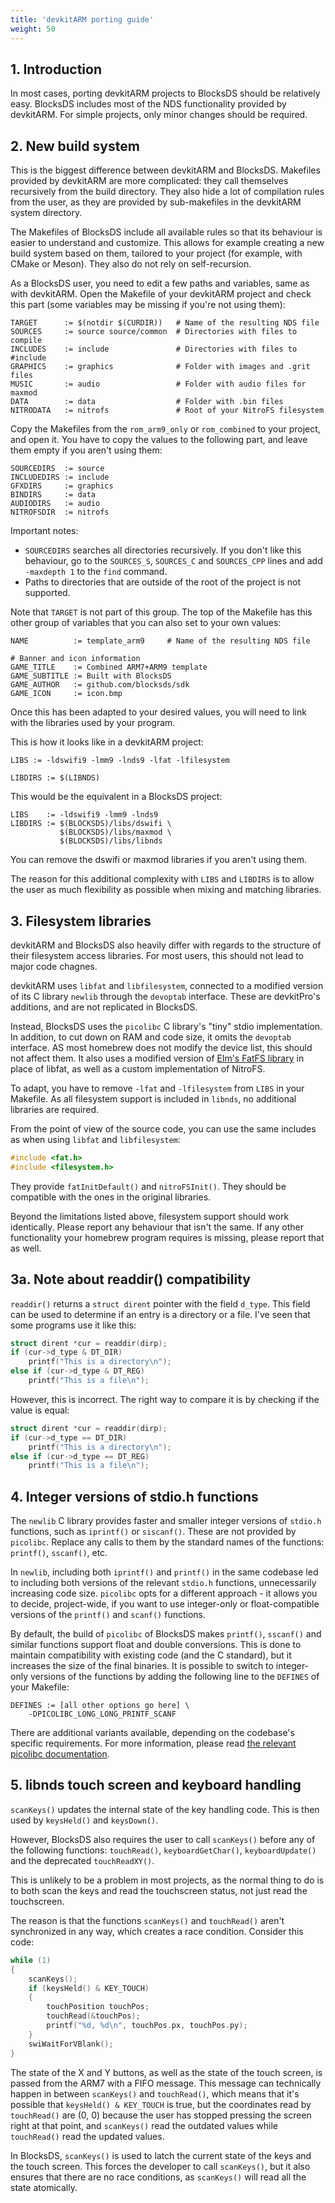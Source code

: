 ```yaml
---
title: 'devkitARM porting guide'
weight: 50
---
```


## 1. Introduction

In most cases, porting devkitARM projects to BlocksDS should be relatively easy.
BlocksDS includes most of the NDS functionality provided by devkitARM. For simple
projects, only minor changes should be required.

## 2. New build system

This is the biggest difference between devkitARM and BlocksDS. Makefiles provided
by devkitARM are more complicated: they call themselves recursively from the build
directory. They also hide a lot of compilation rules from the user, as they are
provided by sub-makefiles in the devkitARM system directory.

The Makefiles of BlocksDS include all available rules so that its behaviour is
easier to understand and customize. This allows for example creating a new build
system based on them, tailored to your project (for example, with CMake or Meson).
They also do not rely on self-recursion.

As a BlocksDS user, you need to edit a few paths and variables, same as with
devkitARM. Open the Makefile of your devkitARM project and check this part (some
variables may be missing if you're not using them):

```make
TARGET      := $(notdir $(CURDIR))   # Name of the resulting NDS file
SOURCES     := source source/common  # Directories with files to compile
INCLUDES    := include               # Directories with files to #include
GRAPHICS    := graphics              # Folder with images and .grit files
MUSIC       := audio                 # Folder with audio files for maxmod
DATA        := data                  # Folder with .bin files
NITRODATA   := nitrofs               # Root of your NitroFS filesystem
```

Copy the Makefiles from the `rom_arm9_only` or `rom_combined` to your project,
and open it. You have to copy the values to the following part, and leave them
empty if you aren't using them:

```make
SOURCEDIRS  := source
INCLUDEDIRS := include
GFXDIRS     := graphics
BINDIRS     := data
AUDIODIRS   := audio
NITROFSDIR  := nitrofs
```

Important notes:

- `SOURCEDIRS` searches all directories recursively. If you don't
like this behaviour, go to the `SOURCES_S`, `SOURCES_C` and `SOURCES_CPP` lines
and add `-maxdepth 1` to the `find` command.
- Paths to directories that are outside of the root of the project is not 
supported.

Note that `TARGET` is not part of this group. The top of the Makefile has this
other group of variables that you can also set to your own values:

```make
NAME          := template_arm9     # Name of the resulting NDS file

# Banner and icon information
GAME_TITLE    := Combined ARM7+ARM9 template
GAME_SUBTITLE := Built with BlocksDS
GAME_AUTHOR   := github.com/blocksds/sdk
GAME_ICON     := icon.bmp
```

Once this has been adapted to your desired values, you will need to link with
the libraries used by your program.

This is how it looks like in a devkitARM project:

```make
LIBS := -ldswifi9 -lmm9 -lnds9 -lfat -lfilesystem

LIBDIRS := $(LIBNDS)
```

This would be the equivalent in a BlocksDS project:

```make
LIBS    := -ldswifi9 -lmm9 -lnds9
LIBDIRS := $(BLOCKSDS)/libs/dswifi \
           $(BLOCKSDS)/libs/maxmod \
           $(BLOCKSDS)/libs/libnds
```

You can remove the dswifi or maxmod libraries if you aren't using them.

The reason for this additional complexity with `LIBS` and `LIBDIRS` is to allow
the user as much flexibility as possible when mixing and matching libraries.

## 3. Filesystem libraries

devkitARM and BlocksDS also heavily differ with regards to the structure of
their filesystem access libraries. For most users, this should not lead to major
code chagnes.

devkitARM uses `libfat` and `libfilesystem`, connected to a modified version of
its C library `newlib` through the `devoptab` interface. These are devkitPro's
additions, and are not replicated in BlocksDS.

Instead, BlocksDS uses the `picolibc` C library's "tiny" stdio implementation.
In addition, to cut down on RAM and code size, it omits the `devoptab` interface.
AS most homebrew does not modify the device list, this should not affect them.
It also uses a modified version of [Elm's FatFS library](http://elm-chan.org/fsw/ff/00index_e.html)
in place of libfat, as well as a custom implementation of NitroFS.

To adapt, you have to remove `-lfat` and `-lfilesystem` from `LIBS` in your Makefile.
As all filesystem support is included in `libnds`, no additional libraries are required.

From the point of view of the source code, you can use the same includes as when
using `libfat` and `libfilesystem`:

```c
#include <fat.h>
#include <filesystem.h>
```

They provide `fatInitDefault()` and `nitroFSInit()`. They should be compatible
with the ones in the original libraries.

Beyond the limitations listed above, filesystem support should work identically.
Please report any behaviour that isn't the same. If any other functionality your
homebrew program requires is missing, please report that as well.

## 3a. Note about readdir() compatibility

`readdir()` returns a `struct dirent` pointer with the field `d_type`.
This field can be used to determine if an entry is a directory or a file. I've
seen that some programs use it like this:

```c
struct dirent *cur = readdir(dirp);
if (cur->d_type & DT_DIR)
    printf("This is a directory\n");
else if (cur->d_type & DT_REG)
    printf("This is a file\n");
```

However, this is incorrect. The right way to compare it is by checking if the
value is equal:

```c
struct dirent *cur = readdir(dirp);
if (cur->d_type == DT_DIR)
    printf("This is a directory\n");
else if (cur->d_type == DT_REG)
    printf("This is a file\n");
```

## 4. Integer versions of stdio.h functions

The `newlib` C library provides faster and smaller integer versions of `stdio.h`
functions, such as `iprintf()` or `siscanf()`. These are not provided by
`picolibc`. Replace any calls to them by the standard names of the functions:
`printf()`, `sscanf()`, etc.

In `newlib`, including both `iprintf()` and `printf()` in the same codebase led
to including both versions of the relevant `stdio.h` functions, unnecessarily
increasing code size. `picolibc` opts for a different approach - it allows you
to decide, project-wide, if you want to use integer-only or float-compatible
versions of the `printf()` and `scanf()` functions.

By default, the build of `picolibc` of BlocksDS makes `printf()`, `sscanf()` and
similar functions support float and double conversions. This is done to maintain
compatibility with existing code (and the C standard), but it increases the size
of the final binaries. It is possible to switch to integer-only versions of the
functions by adding the following line to the `DEFINES` of your Makefile:

```make
DEFINES := [all other options go here] \
    -DPICOLIBC_LONG_LONG_PRINTF_SCANF
```

There are additional variants available, depending on the codebase's specific
requirements. For more information, please read [the relevant picolibc documentation](https://github.com/picolibc/picolibc/blob/main/doc/printf.md).

## 5. libnds touch screen and keyboard handling

`scanKeys()` updates the internal state of the key handling code. This is then
used by `keysHeld()` and `keysDown()`.

However, BlocksDS also requires the user to call `scanKeys()` before any of the
following functions: `touchRead()`, `keyboardGetChar()`, `keyboardUpdate()` and
the deprecated `touchReadXY()`.

This is unlikely to be a problem in most projects, as the normal thing to do is
to both scan the keys and read the touchscreen status, not just read the
touchscreen.

The reason is that the functions `scanKeys()` and `touchRead()` aren't
synchronized in any way, which creates a race condition. Consider this code:

```c
while (1)
{
    scanKeys();
    if (keysHeld() & KEY_TOUCH)
    {
        touchPosition touchPos;
        touchRead(&touchPos);
        printf("%d, %d\n", touchPos.px, touchPos.py);
    }
    swiWaitForVBlank();
}
```

The state of the X and Y buttons, as well as the state of the touch screen, is
passed from the ARM7 with a FIFO message. This message can technically happen in
between `scanKeys()` and `touchRead()`, which means that it's possible that
`keysHeld() & KEY_TOUCH` is true, but the coordinates read by `touchRead()` are
(0, 0) because the user has stopped pressing the screen right at that point, and
`scanKeys()` read the outdated values while `touchRead()` read the updated
values.

In BlocksDS, `scanKeys()` is used to latch the current state of the keys and the
touch screen. This forces the developer to call `scanKeys()`, but it also
ensures that there are no race conditions, as `scanKeys()` will read all the
state atomically.

